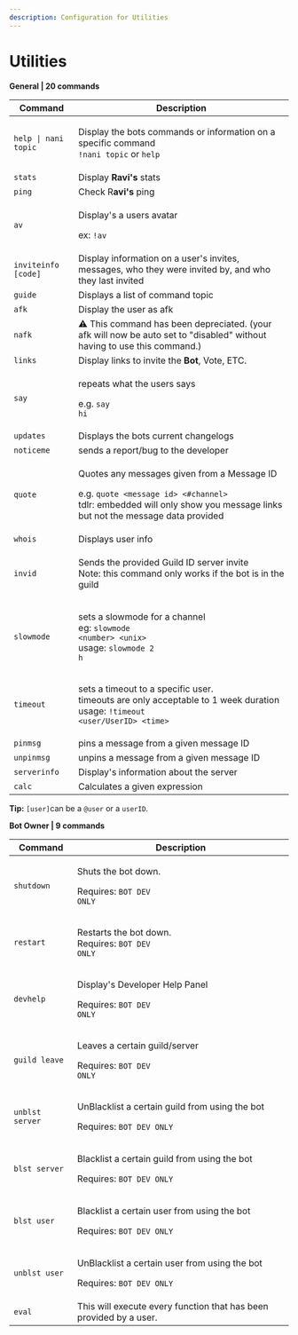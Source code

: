 ```yaml
---
description: Configuration for Utilities
---
```


# Utilities

**General | 20 commands**

| Command              | Description                                                                                                                                                                                             |
| -------------------- | ------------------------------------------------------------------------------------------------------------------------------------------------------------------------------------------------------- |
| `help \| nani topic` | <p>Display the bots commands or information on a specific command<br><code>!nani topic</code> or <code>help</code></p>                                                                                  |
| `stats`              | Display **Ravi's** stats                                                                                                                                                                                |
| `ping`               | Check R**avi's** ping                                                                                                                                                                                   |
| `av`                 | <p>Display's a users avatar</p><p>ex: <code>!av</code></p>                                                                                                                                              |
| `inviteinfo [code]`  | Display information on a user's invites, messages, who they were invited by, and who they last invited                                                                                                  |
| `guide`              | Displays a list of command topic                                                                                                                                                                        |
| `afk`                | Display the user as afk                                                                                                                                                                                 |
| `nafk`               | ⚠️ This command has been depreciated. (your afk will now be auto set to "disabled" without having to use this command.)                                                                                 |
| `links`              | Display links to invite the **Bot**, Vote, ETC.                                                                                                                                                         |
| `say`                | <p>repeats what the users says</p><p>e.g. <code>say hi</code></p>                                                                                                                                       |
| `updates`            | Displays the bots current changelogs                                                                                                                                                                    |
| `noticeme`           | sends a report/bug to the developer                                                                                                                                                                     |
| `quote`              | <p>Quotes any messages given from a Message ID</p><p>e.g. <code>quote &#x3C;message id> &#x3C;#channel></code><br>tdlr: embedded will only show you message links but not the message data provided</p> |
| `whois`              | Displays user info                                                                                                                                                                                      |
| `invid`              | <p>Sends the provided Guild ID server invite<br>Note: this command only works if the bot is in the guild</p>                                                                                            |
| `slowmode`           | <p>sets a slowmode for a channel<br>eg: <code>slowmode &#x3C;number> &#x3C;unix></code><br>usage: <code>slowmode 2 h</code></p>                                                                         |
| `timeout`            | <p>sets a timeout to a specific user.<br>timeouts are only acceptable to 1 week duration<br>usage: <code>!timeout &#x3C;user/UserID> &#x3C;time></code></p>                                             |
| `pinmsg`             | pins a message from a given message ID                                                                                                                                                                  |
| `unpinmsg`           | unpins a message from a given message ID                                                                                                                                                                |
| `serverinfo`         | Display's information about the server                                                                                                                                                                  |
| `calc`               | Calculates a given expression                                                                                                                                                                           |

**Tip:** `[user]`can be a `@user` or a `userID`.

**Bot Owner | 9 commands**

| Command         | Description                                                                                     |
| --------------- | ----------------------------------------------------------------------------------------------- |
| `shutdown`      | <p>Shuts the bot down.</p><p>Requires: <code>BOT DEV ONLY</code></p>                            |
| `restart`       | <p>Restarts the bot down.<br>Requires: <code>BOT DEV ONLY</code></p>                            |
| `devhelp`       | <p>Display's Developer Help Panel</p><p>Requires: <code>BOT DEV ONLY</code></p>                 |
| `guild leave`   | <p>Leaves a certain guild/server</p><p>Requires: <code>BOT DEV ONLY</code></p>                  |
| `unblst server` | <p>UnBlacklist a certain guild from using the bot</p><p>Requires: <code>BOT DEV ONLY</code></p> |
| `blst server`   | <p>Blacklist a certain guild from using the bot</p><p>Requires: <code>BOT DEV ONLY</code></p>   |
| `blst user`     | <p>Blacklist a certain user from using the bot</p><p>Requires: <code>BOT DEV ONLY</code></p>    |
| `unblst user`   | <p>UnBlacklist a certain user from using the bot</p><p>Requires: <code>BOT DEV ONLY</code></p>  |
| `eval`          | This will execute every function that has been provided by a user.                              |
